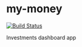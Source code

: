 # my-money

[![Build Status](https://travis-ci.org/doug2k1/my-money.svg?branch=master)](https://travis-ci.org/doug2k1/my-money)

Investments dashboard app
